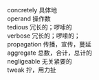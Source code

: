 concretely   具体地               
operand      操作数               
tedious      冗长的；啰嗦的           
verbose      冗长的；啰嗦的；          
propagation  传播，宣传，蔓延          
aggregate    总数，合计，总计的         
negligeable  无关紧要的             
tweak        拧，用力扯             
